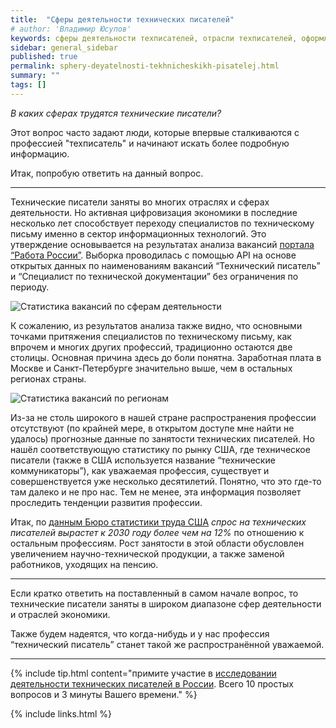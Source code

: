 ```yaml
---
title:  "Сферы деятельности технических писателей"
# author: 'Владимир Юсупов'
keywords: сферы деятельности техписателей, отрасли техписателей, оформление технической документации, разработка технической документации, техписатель, блог технического писателя, технический писатель москва
sidebar: general_sidebar
published: true
permalink: sphery-deyatelnosti-tekhnicheskikh-pisatelej.html
summary: ""
tags: []
---
```


*В каких сферах трудятся технические писатели?*

Этот вопрос часто задают люди, которые впервые сталкиваются с профессией "техписатель" и начинают искать более подробную информацию.

Итак, попробую ответить на данный вопрос.

***

Технические писатели заняты во многих отраслях и сферах деятельности. Но активная цифровизация экономики в последние несколько лет способствует переходу специалистов по техническому письму именно в сектор информационных технологий. 
Это утверждение основывается на результатах анализа вакансий [портала “Работа России”](https://trudvsem.ru). Выборка проводилась с помощью API на основе открытых данных по наименованиям вакансий “Технический писатель” и “Специалист по технической документации” без ограничения по периоду.

<p><img src="{{ "images/statistika_01.png" }}" alt="Статистика вакансий по сферам деятельности"/></p>

К сожалению, из результатов анализа также видно, что основными точками притяжения специалистов по техническому письму, как впрочем и многих других профессий, традиционно остаются две столицы. Основная причина здесь до боли понятна. Заработная плата в Москве и Санкт-Петербурге значительно выше, чем в остальных регионах страны. 

<p><img src="{{ "images/statistika_02.png" }}" alt="Статистика вакансий по регионам"/></p>

Из-за не столь широкого в нашей стране распространения профессии отсутствуют (по крайней мере, в открытом доступе мне найти не удалось) прогнозные данные по занятости технических писателей. Но нашёл соответствующую статистику по рынку США, где техническое писатели (также в США используется название “технические коммуникаторы”), как уважаемая профессия, существует и совершенствуется уже несколько десятилетий. Понятно, что это где-то там далеко и не про нас. Тем не менее, эта информация позволяет проследить тенденции развития профессии. 

Итак, по [данным Бюро статистики труда США](https://www.bls.gov/ooh/media-and-communication/technical-writers.htm) *спрос на  технических писателей вырастет к 2030 году более чем на 12%* по отношению к остальным профессиям. Рост занятости в этой области обусловлен увеличением научно-технической продукции, а также заменой работников, уходящих на пенсию.

***

Если кратко ответить на поставленный в самом начале вопрос, то технические писатели заняты в широком диапазоне сфер деятельности и отраслей экономики.

Также будем надеятся, что когда-нибудь и у нас профессия “технический писатель” станет такой же распространённой уважаемой.

***

{% include tip.html content="примите участие в [исследовании деятельности технических писателей в России](https://techwritex.ru/survey.html). Всего 10 простых вопросов и 3 минуты Вашего времени." %}

{% include links.html %}
